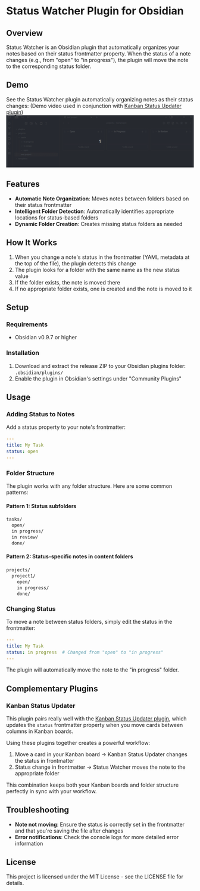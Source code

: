 # Status Watcher Plugin for Obsidian

## Overview

Status Watcher is an Obsidian plugin that automatically organizes your notes based on their status frontmatter property. When the status of a note changes (e.g., from "open" to "in progress"), the plugin will move the note to the corresponding status folder.

## Demo

See the Status Watcher plugin automatically organizing notes as their status changes:
(Demo video used in conjunction with [Kanban Status Updater plugin](https://github.com/ankit-kapur/obsidian-kanban-status-updater-plugin))
![status_watcher_demo](status_watcher_demo.gif)

## Features

- **Automatic Note Organization**: Moves notes between folders based on their status frontmatter
- **Intelligent Folder Detection**: Automatically identifies appropriate locations for status-based folders
- **Dynamic Folder Creation**: Creates missing status folders as needed

## How It Works

1. When you change a note's status in the frontmatter (YAML metadata at the top of the file), the plugin detects this change
2. The plugin looks for a folder with the same name as the new status value
3. If the folder exists, the note is moved there
4. If no appropriate folder exists, one is created and the note is moved to it

## Setup

### Requirements

- Obsidian v0.9.7 or higher

### Installation

1. Download and extract the release ZIP to your Obsidian plugins folder: `.obsidian/plugins/`
2. Enable the plugin in Obsidian's settings under "Community Plugins"

## Usage

### Adding Status to Notes

Add a status property to your note's frontmatter:

```yaml
---
title: My Task
status: open
---
```

### Folder Structure

The plugin works with any folder structure. Here are some common patterns:

#### Pattern 1: Status subfolders

```
tasks/
  open/
  in progress/
  in review/
  done/
```

#### Pattern 2: Status-specific notes in content folders

```
projects/
  project1/
    open/
    in progress/
    done/
```

### Changing Status

To move a note between status folders, simply edit the status in the frontmatter:

```yaml
---
title: My Task
status: in progress  # Changed from "open" to "in progress"
---
```

The plugin will automatically move the note to the "in progress" folder.

## Complementary Plugins

### Kanban Status Updater

This plugin pairs really well with the [Kanban Status Updater plugin](https://github.com/ankit-kapur/obsidian-kanban-status-updater-plugin), which updates the `status` frontmatter property when you move cards between columns in Kanban boards. 

Using these plugins together creates a powerful workflow:
1. Move a card in your Kanban board → Kanban Status Updater changes the status in frontmatter
2. Status change in frontmatter → Status Watcher moves the note to the appropriate folder

This combination keeps both your Kanban boards and folder structure perfectly in sync with your workflow.

## Troubleshooting

- **Note not moving**: Ensure the status is correctly set in the frontmatter and that you're saving the file after changes
- **Error notifications**: Check the console logs for more detailed error information

## License

This project is licensed under the MIT License - see the LICENSE file for details.